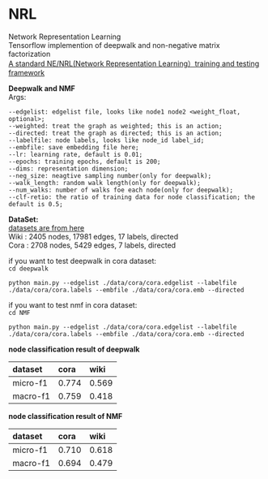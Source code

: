 # NRL
Network Representation Learning   
Tensorflow implemention of deepwalk and non-negative matrix factorization   
[A standard NE/NRL(Network Representation Learning）training and testing framework](https://github.com/thunlp/OpenNE)   


**Deepwalk and NMF**      
Args:   
```
--edgelist: edgelist file, looks like node1 node2 <weight_float, optional>;   
--weighted: treat the graph as weighted; this is an action;   
--directed: treat the graph as directed; this is an action;   
--labelfile: node labels, looks like node_id label_id;   
--embfile: save embedding file here;   
--lr: learning rate, default is 0.01;   
--epochs: training epochs, default is 200;   
--dims: representation dimension;   
--neg_size: neagtive sampling number(only for deepwalk);   
--walk_length: random walk length(only for deepwalk);   
--num_walks: number of walks foe each node(only for deepwalk);   
--clf-retio: the ratio of training data for node classification; the default is 0.5;
```   
**DataSet:**  
[datasets are from here](https://github.com/thunlp/OpenNE/tree/master/data)  
Wiki : 2405 nodes, 17981 edges, 17 labels, directed   
Cora : 2708 nodes, 5429 edges, 7 labels, directed   

if you want to test deepwalk in cora dataset:   
```cd deepwalk```   
```
python main.py --edgelist ./data/cora/cora.edgelist --labelfile ./data/cora/cora.labels --embfile ./data/cora/cora.emb --directed
```   

if you want to test nmf in cora dataset:   
```cd NMF```   
```
python main.py --edgelist ./data/cora/cora.edgelist --labelfile ./data/cora/cora.labels --embfile ./data/cora/cora.emb --directed
```   

**node classification result of deepwalk**   

|dataset|cora|wiki|
|:---|:---|:---|
|micro-f1|0.774|0.569|
|macro-f1|0.759|0.418|


**node classification result of NMF**   

|dataset|cora|wiki|
|:---|:---|:---|
|micro-f1|0.710|0.618|
|macro-f1|0.694|0.479|
